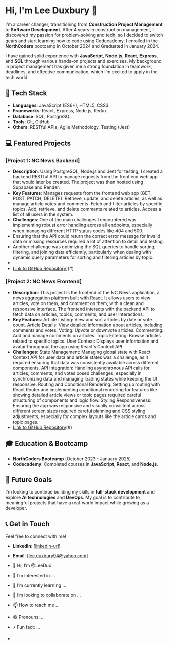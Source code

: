 # Hi, I'm Lee Duxbury 👋

I'm a career changer, transitioning from **Construction Project Management** to **Software Development**. After 4 years in construction management, I discovered my passion for problem-solving and tech, so I decided to switch gears and start learning how to code using Codecademy. I enrolled in the **NorthCoders** bootcamp in October 2024 and Graduated in January 2024. 

I have gained solid experience with **JavaScript**, **Node.js**, **React**, **Express**, and **SQL** through various hands-on projects and exercises. My background in project management has given me a strong foundation in teamwork, deadlines, and effective communication, which I’m excited to apply in the tech world.

## 🚀 Tech Stack
- **Languages**: JavaScript (ES6+), HTML5, CSS3
- **Frameworks**: React, Express, Node.js, Redux
- **Database**: SQL, PostgreSQL
- **Tools**: Git, GitHub
- **Others**: RESTful APIs, Agile Methodology, Testing (Jest)

## 💻 Featured Projects
### [Project 1: NC News Backend]
- **Description**: Using PostgreSQL, Node.js and Jest for testing, I created a backend RESTful API to manage requests from the front end web app that would later be created. The project was then hosted using Supabase and Render.
- **Key Features**: Manages requests from the frontend web app (GET, POST, PATCH, DELETE). Retrieve, update, and delete articles, as well as manage article votes and comments. Fetch and filter articles by specific topics.
Add, retrieve, and delete comments related to articles. Access a list of all users in the system. 
- **Challenges**: One of the main challenges I encountered was implementing robust error handling across all endpoints, especially when managing different HTTP status codes like 404 and 500.
- Ensuring that the API could return the correct error message for invalid data or missing resources required a lot of attention to detail and testing.
- Another challenge was optimizing the SQL queries to handle sorting, filtering, and joining data efficiently, particularly when dealing with dynamic query parameters for sorting and filtering articles by topic.
- 
- [Link to GitHub Repository](https://github.com/LeeDux/my-nc-news)](#)

### [Project 2: NC News Frontend]
- **Description**: This project is the frontend of the NC News application, a news aggregation platform built with React. It allows users to view articles, vote on them, and comment on them, with a clean and responsive interface.
  The frontend interacts with the backend API to fetch data on articles, topics, comments, and user interactions.
- **Key Features**: Article Listing: View and sort articles by date or vote count.
Article Details: View detailed information about articles, including comments and votes.
 Voting: Upvote or downvote articles.
 Commenting: Add and manage comments on articles.
 Topic Filtering: Browse articles related to specific topics.
 User Context: Displays user information and avatar throughout the app using React's Context API.
- **Challenges**: State Management: Managing global state with React Context API for user data and article states was a challenge, as it required ensuring that data was consistently available across different components.
 API Integration: Handling asynchronous API calls for articles, comments, and votes posed challenges, especially in synchronizing data and managing loading states while keeping the UI responsive.
 Routing and Conditional Rendering: Setting up routing with React Router and implementing conditional rendering for features like showing detailed article views or topic pages required careful structuring of components and logic flow.
 Styling Responsiveness: Ensuring the app was responsive and visually consistent across different screen sizes required careful planning and CSS styling adjustments, especially for complex layouts like the article cards and topic pages.
- [Link to GitHub Repository](https://github.com/LeeDux/nc-news)(#)

## 🎓 Education & Bootcamp
- **NorthCoders Bootcamp** (October 2023 - January 2025)
- **Codecademy**: Completed courses in **JavaScript**, **React**, and **Node.js**.

## 🌱 Future Goals
I'm looking to continue building my skills in **full-stack development** and explore **AI technologies** and **DevOps**. My goal is to contribute to meaningful projects that have a real-world impact while growing as a developer.

## 📞 Get in Touch
Feel free to connect with me!
- **LinkedIn**: [[linkedin-url](https://www.linkedin.com/in/lee-duxbury-798283110/)]
- **Email**: [lee.duxbury94@yahoo.com]











- 👋 Hi, I’m @LeeDux
- 👀 I’m interested in ...
- 🌱 I’m currently learning ...
- 💞️ I’m looking to collaborate on ...
- 📫 How to reach me ...
- 😄 Pronouns: ...
- ⚡ Fun fact: ...
- 

<!---
LeeDux/LeeDux is a ✨ special ✨ repository because its `README.md` (this file) appears on your GitHub profile.
You can click the Preview link to take a look at your changes.
--->
